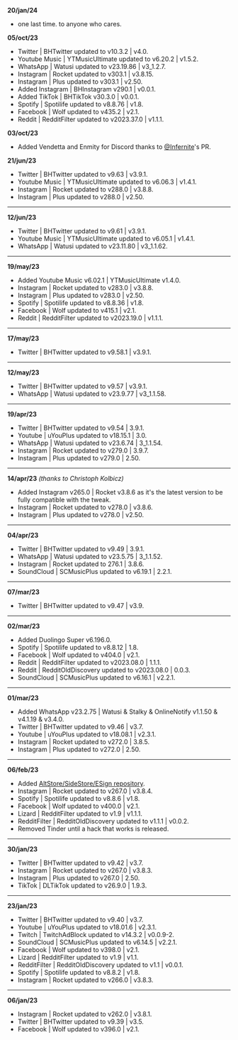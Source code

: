 **20/jan/24**
- one last time. to anyone who cares.

**05/oct/23**
- Twitter | BHTwitter updated to v10.3.2 | v4.0.
- Youtube Music | YTMusicUltimate updated to v6.20.2 | v1.5.2.
- WhatsApp | Watusi updated to v23.19.86 | v3_1.2.7.
- Instagram | Rocket updated to v303.1 | v3.8.15.
- Instagram | Plus updated to v303.1 | v2.50.
- Added Instagram | BHInstagram v290.1 | v0.0.1.
- Added TikTok | BHTikTok v30.3.0 | v0.0.1.
- Spotify | Spotilife updated to v8.8.76 | v1.8.
- Facebook | Wolf updated to v435.2 | v2.1.
- Reddit | RedditFilter updated to v2023.37.0 | v1.1.1.

**03/oct/23**
- Added Vendetta and Enmity for Discord thanks to [@Infernite](https://github.com/Infernite)'s PR.

**21/jun/23**
- Twitter | BHTwitter updated to v9.63 | v3.9.1.
- Youtube Music | YTMusicUltimate updated to v6.06.3 | v1.4.1.
- Instagram | Rocket updated to v288.0 | v3.8.8.
- Instagram | Plus updated to v288.0 | v2.50.

---

**12/jun/23**
- Twitter | BHTwitter updated to v9.61 | v3.9.1.
- Youtube Music | YTMusicUltimate updated to v6.05.1 | v1.4.1.
- WhatsApp | Watusi updated to v23.11.80 | v3_1.1.62.

---

**19/may/23**
- Added Youtube Music v6.02.1 | YTMusicUltimate v1.4.0.
- Instagram | Rocket updated to v283.0 | v3.8.8.
- Instagram | Plus updated to v283.0 | v2.50.
- Spotify | Spotilife updated to v8.8.36 | v1.8.
- Facebook | Wolf updated to v415.1 | v2.1.
- Reddit | RedditFilter updated to v2023.19.0 | v1.1.1.

---

**17/may/23**
- Twitter | BHTwitter updated to v9.58.1 | v3.9.1.


---

**12/may/23**
- Twitter | BHTwitter updated to v9.57 | v3.9.1.
- WhatsApp | Watusi updated to v23.9.77 | v3_1.1.58.

---

**19/apr/23**
- Twitter | BHTwitter updated to v9.54 | 3.9.1.
- Youtube | uYouPlus updated to v18.15.1 | 3.0.
- WhatsApp | Watusi updated to v23.6.74 | 3_1.1.54.
- Instagram | Rocket updated to v279.0 | 3.9.7.
- Instagram | Plus updated to v279.0 | 2.50.

---

**14/apr/23** _(thanks to Christoph Kolbicz)_
- Added Instagram v265.0 | Rocket v3.8.6 as it's the latest version to be fully compatible with the tweak.
- Instagram | Rocket updated to v278.0 | v3.8.6.
- Instagram | Plus updated to v278.0 | v2.50.

---

**04/apr/23**
- Twitter | BHTwitter updated to v9.49 | 3.9.1.
- WhatsApp | Watusi updated to v23.5.75 | 3_1.1.52.
- Instagram | Rocket updated to 276.1 | 3.8.6.
- SoundCloud | SCMusicPlus updated to v6.19.1 | 2.2.1.

---

**07/mar/23**
- Twitter | BHTwitter updated to v9.47 | v3.9.

---

**02/mar/23**
- Added Duolingo Super v6.196.0.
- Spotify | Spotilife updated to v8.8.12 | 1.8.
- Facebook | Wolf updated to v404.0 | v2.1.
- Reddit | RedditFilter updated to v2023.08.0 | 1.1.1.
- Reddit | RedditOldDiscovery updated to v2023.08.0 | 0.0.3.
- SoundCloud | SCMusicPlus updated to v6.16.1 | v2.2.1.

---

**01/mar/23**
- Added WhatsApp v23.2.75 | Watusi & Stalky & OnlineNotify v1.1.50 & v4.1.19 & v3.4.0.
- Twitter | BHTwitter updated to v9.46 | v3.7.
- Youtube | uYouPlus updated to v18.08.1 | v2.3.1.
- Instagram | Rocket updated to v272.0 | 3.8.5.
- Instagram | Plus updated to v272.0 | 2.50.

---

**06/feb/23**
- Added [AltStore/SideStore/ESign repository](https://raw.githubusercontent.com/purp0s3/Tweaked-iOS-Apps/main/zSource/apps.json).
- Instagram | Rocket updated to v267.0 | v3.8.4.
- Spotify | Spotilife updated to v8.8.6 | v1.8.
- Facebook | Wolf updated to v400.0 | v2.1.
- Lizard | RedditFilter updated to v1.9 | v1.1.1.
- RedditFilter | RedditOldDiscovery updated to v1.1.1 | v0.0.2.
- Removed Tinder until a hack that works is released.

---

**30/jan/23**
- Twitter | BHTwitter updated to v9.42 | v3.7.
- Instagram | Rocket updated to v267.0 | v3.8.3.
- Instagram | Plus updated to v267.0 | 2.50.
- TikTok | DLTikTok updated to v26.9.0 | 1.9.3.

---

**23/jan/23**
- Twitter | BHTwitter updated to v9.40 | v3.7.
- Youtube | uYouPlus updated to v18.01.6 | v2.3.1.
- Twitch | TwitchAdBlock updated to v14.3.2 | v0.0.9-2.
- SoundCloud | SCMusicPlus updated to v6.14.5 | v2.2.1.
- Facebook | Wolf updated to v398.0 | v2.1.
- Lizard | RedditFilter updated to v1.9 | v1.1.
- RedditFilter | RedditOldDiscovery updated to v1.1 | v0.0.1.
- Spotify | Spotilife updated to v8.8.2 | v1.8.
- Instagram | Rocket updated to v266.0 | v3.8.3.

---

**06/jan/23**
- Instagram | Rocket updated to v262.0 | v3.8.1.
- Twitter | BHTwitter updated to v9.39 | v3.5.
- Facebook | Wolf updated to v396.0 | v2.1.

